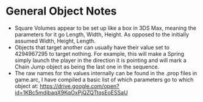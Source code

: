 # General Object Notes
* Square Volumes appear to be set up like a box in 3DS Max, meaning the parameters for it go Length, Width, Height. As opposed to the initially assumed Width, Height, Length.
* Objects that target another can usually have their value set to 4294967295 to target nothing. For example, this will make a Spring simply launch the player in the direction it is pointing and will mark a Chain Jump object as being the last one in the sequence.
* The raw names for the values internally can be found in the .prop files in game.arc, I have compiled a basic list of which parameters go to which object at: https://drive.google.com/open?id=1KBc5mdibaqX9KqOxPjQZQTtqsEoESSaU
